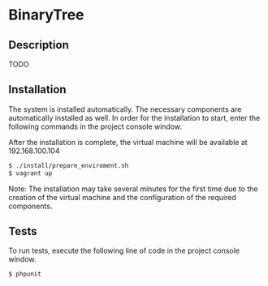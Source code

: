 # BinaryTree

## Description

TODO

## Installation
The system is installed automatically. The necessary components are automatically installed as well.
In order for the installation to start, enter the following commands in the project console window.

After the installation is complete, the virtual machine will be available at 192.168.100.104

```sh
$ ./install/prepare_enviroment.sh
$ vagrant up
```

Note: The installation may take several minutes for the first time due to the creation of the virtual machine and the configuration of the required components.

## Tests

To run tests, execute the following line of code in the project console window.

```sh
$ phpunit
```